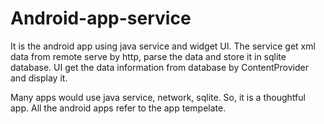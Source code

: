 Android-app-service
===================

It is the android app using java service and widget UI. The service get xml data from remote serve by http, parse the data and store it in sqlite database. UI get the data information  from database by ContentProvider and display it.

Many apps would use java service, network, sqlite. So, it is a thoughtful app. All the android apps refer to the app tempelate.
